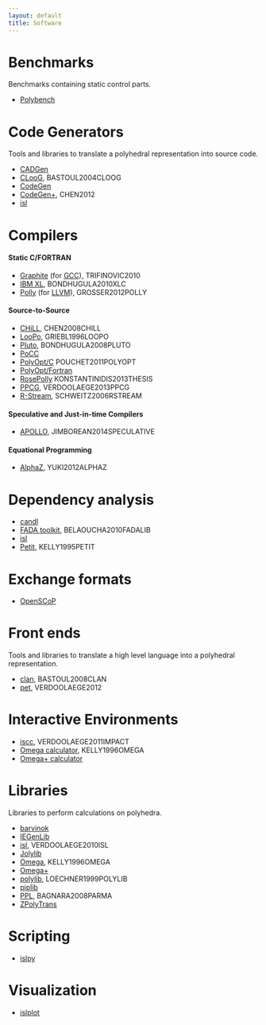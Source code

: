 ```yaml
---
layout: default
title: Software
---
```


Benchmarks
==========

Benchmarks containing static control parts.

 * [Polybench](http://www.cse.ohio-state.edu/~pouchet/software/polybench/)

Code Generators
==============

Tools and libraries to translate a polyhedral representation into source code.

 * [CADGen](https://www.infosun.fim.uni-passau.de/trac/LooPo/wiki/CADGen)
 * [CLooG](http://www.cloog.org), <a class="citation">BASTOUL2004CLOOG</a>
 * [CodeGen](http://www.cs.umd.edu/projects/omega/release-1.0.html)
 * [CodeGen+](http://ctop.cs.utah.edu/ctop/?page_id=21), <a class="citation">CHEN2012</a>
 * [isl](http://isl.gforge.inria.fr/)

Compilers
=========

#### Static C/FORTRAN

 * [Graphite](http://gcc.gnu.org/wiki/Graphite) (for [GCC](http://www.gcc.org)), <a class="citation">TRIFINOVIC2010</a>
 * [IBM XL](http://www.ibm.com/software/awdtools/xlcpp/), <a class="citation">BONDHUGULA2010XLC</a>
 * [Polly](http://polly.llvm.org) (for [LLVM](http://www.llvm.org)), <a class="citation">GROSSER2012POLLY</a>


#### Source-to-Source

 * [CHiLL](http://ctop.cs.utah.edu/ctop/?page_id=21), <a class="citation">CHEN2008CHILL</a>
 * [LooPo](https://www.infosun.fim.uni-passau.de/trac/LooPo), <a class="citation">GRIEBL1996LOOPO</a>
 * [Pluto](http://pluto-compiler.sourceforge.net/), <a class="citation">BONDHUGULA2008PLUTO</a>
 * [PoCC](http://www.cse.ohio-state.edu/~pouchet/software/pocc/pocc.html)
 * [PolyOpt/C](http://hpcrl.cse.ohio-state.edu/wiki/index.php/PolyOpt/C) <a class="citation">POUCHET2011POLYOPT</a>
 * [PolyOpt/Fortran](http://hpcrl.cse.ohio-state.edu/wiki/index.php/PolyOpt/Fortran)
 * [RosePolly](https://github.com/rose-compiler/rose/tree/master/projects/RosePolly) <a class="citation">KONSTANTINIDIS2013THESIS</a>
 * [PPCG](http://ppcg.gforge.inria.fr/), <a class="citation">VERDOOLAEGE2013PPCG</a>
 * [R-Stream](https://www.reservoir.com/products), <a class="citation">SCHWEITZ2006RSTREAM</a>

#### Speculative and Just-in-time Compilers

 * [APOLLO](http://apollo.gforge.inria.fr/), <a class="citation">JIMBOREAN2014SPECULATIVE</a>

#### Equational Programming

 * [AlphaZ](http://www.cs.colostate.edu/AlphaZ/), <a class="citation">YUKI2012ALPHAZ</a>

Dependency analysis
===================

 * [candl](http://www.lri.fr/~bastoul/development/candl/)
 * [FADA toolkit](https://bitbucket.org/mbelaoucha/fadalib), <a class="citation">BELAOUCHA2010FADALIB</a>
 * [isl](http://isl.gforge.inria.fr/)
 * [Petit](http://www.cs.umd.edu/projects/omega/release-1.0.html), <a class="citation">KELLY1995PETIT</a>

Exchange formats
===================

 * [OpenSCoP](http://www.lri.fr/~bastoul/development/openscop/index.html)

Front ends
==========

Tools and libraries to translate a high level language into a polyhedral representation.

 * [clan](http://www.lri.fr/~bastoul/development/clan/index.html), <a class="citation">BASTOUL2008CLAN</a>
 * [pet](http://pet.gforge.inria.fr/), <a class="citation">VERDOOLAEGE2012</a>

Interactive Environments
========================

 * [iscc](http://barvinok.gforge.inria.fr/), <a class="citation">VERDOOLAEGE2011IMPACT</a>
 * [Omega calculator](http://www.cs.umd.edu/projects/omega/release-1.0.html), <a class="citation">KELLY1996OMEGA</a>
 * [Omega+ calculator](http://ctop.cs.utah.edu/ctop/?page_id=21)

Libraries
=========

Libraries to perform calculations on polyhedra.

 * [barvinok](http://barvinok.gforge.inria.fr/)
 * [IEGenLib](http://www.cs.colostate.edu/hpc/PIES/iegenlib.php)
 * [isl](http://isl.gforge.inria.fr/), <a class="citation">VERDOOLAEGE2010ISL</a>
 * [Jolylib](http://www.reservoir.com/)
 * [Omega](http://www.cs.umd.edu/projects/omega/release-1.0.html), <a class="citation">KELLY1996OMEGA</a>
 * [Omega+](http://ctop.cs.utah.edu/ctop/?page_id=21)
 * [polylib](http://icps.u-strasbg.fr/polylib/), <a class="citation">LOECHNER1999POLYLIB</a>
 * [piplib](http://www.piplib.org)
 * [PPL](http://bugseng.com/products/ppl/), <a class="citation">BAGNARA2008PARMA</a>
 * [ZPolyTrans](http://zpolytrans.gforge.inria.fr/)

Scripting
=========
 * [islpy](documen.tician.de/islpy)

Visualization
=============
 * [islplot](https://github.com/tobig/islplot)
